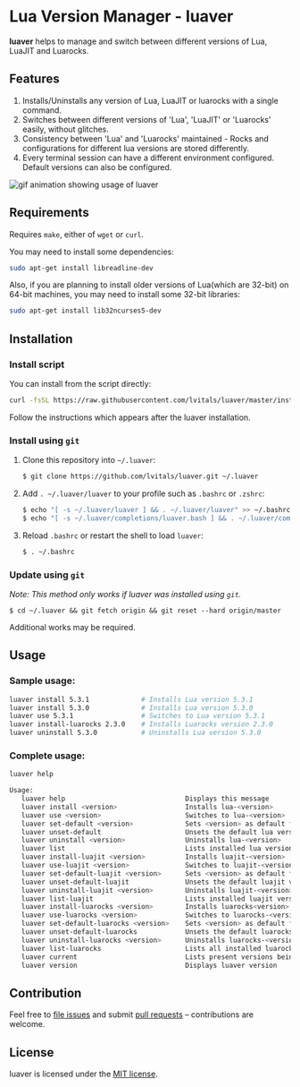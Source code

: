 # Lua Version Manager - luaver

**luaver** helps to manage and switch between different versions of Lua, LuaJIT and Luarocks.

## Features

1. Installs/Uninstalls any version of Lua, LuaJIT or luarocks with a single command.
2. Switches between different versions of 'Lua', 'LuaJIT' or 'Luarocks' easily, without glitches.
3. Consistency between 'Lua' and 'Luarocks' maintained - Rocks and configurations for different lua versions are stored differently.
4. Every terminal session can have a different environment configured. Default versions can also be configured.

![gif animation showing usage of luaver](http://i.imgur.com/dCCvNfR.gif)

## Requirements

Requires `make`, either of `wget` or `curl`.

You may need to install some dependencies:

```sh
sudo apt-get install libreadline-dev 
```

Also, if you are planning to install older versions of Lua(which are 32-bit) on 64-bit machines, you may need to install some 32-bit libraries: 

```sh
sudo apt-get install lib32ncurses5-dev
```

## Installation

### Install script

You can install from the script directly:

```sh
curl -fsSL https://raw.githubusercontent.com/lvitals/luaver/master/install.sh | sh -s - -r v1.1.0
```

Follow the instructions which appears after the luaver installation.

### Install using `git`

1. Clone this repository into `~/.luaver`:

    ```sh
    $ git clone https://github.com/lvitals/luaver.git ~/.luaver
    ```

2. Add `. ~/.luaver/luaver` to your profile such as `.bashrc` or `.zshrc`:

    ```sh
    $ echo "[ -s ~/.luaver/luaver ] && . ~/.luaver/luaver" >> ~/.bashrc
    $ echo "[ -s ~/.luaver/completions/luaver.bash ] && . ~/.luaver/completions/luaver.bash" >> ~/.bashrc
    ```

3. Reload `.bashrc` or restart the shell to load `luaver`:

   ```sh
   $ . ~/.bashrc
   ```

### Update using `git`

_Note: This method only works if luaver was installed using `git`._

```
$ cd ~/.luaver && git fetch origin && git reset --hard origin/master
```

Additional works may be required.

## Usage

### Sample usage:

```sh
luaver install 5.3.1             # Installs Lua version 5.3.1
luaver install 5.3.0             # Installs Lua version 5.3.0
luaver use 5.3.1                 # Switches to Lua version 5.3.1
luaver install-luarocks 2.3.0    # Installs Luarocks version 2.3.0
luaver uninstall 5.3.0           # Uninstalls Lua version 5.3.0
```

### Complete usage:

```sh
luaver help

Usage:
   luaver help                              Displays this message
   luaver install <version>                 Installs lua-<version>
   luaver use <version>                     Switches to lua-<version>
   luaver set-default <version>             Sets <version> as default for lua
   luaver unset-default                     Unsets the default lua version
   luaver uninstall <version>               Uninstalls lua-<version>
   luaver list                              Lists installed lua versions
   luaver install-luajit <version>          Installs luajit-<version>
   luaver use-luajit <version>              Switches to luajit-<version>
   luaver set-default-luajit <version>      Sets <version> as default for luajit
   luaver unset-default-luajit              Unsets the default luajit version
   luaver uninstall-luajit <version>        Uninstalls luajit-<version>
   luaver list-luajit                       Lists installed luajit versions
   luaver install-luarocks <version>        Installs luarocks<version>
   luaver use-luarocks <version>            Switches to luarocks-<version>
   luaver set-default-luarocks <version>    Sets <version> as default for luarocks
   luaver unset-default-luarocks            Unsets the default luarocks version
   luaver uninstall-luarocks <version>      Uninstalls luarocks-<version>
   luaver list-luarocks                     Lists all installed luarocks versions
   luaver current                           Lists present versions being used
   luaver version                           Displays luaver version
```

## Contribution

Feel free to [file issues](https://github.com/lvitals/luaver/issues) and submit [pull requests](https://github.com/lvitals/luaver/pulls) – contributions are welcome.

## License

luaver is licensed under the [MIT license](http://dhaval.mit-license.org/).
